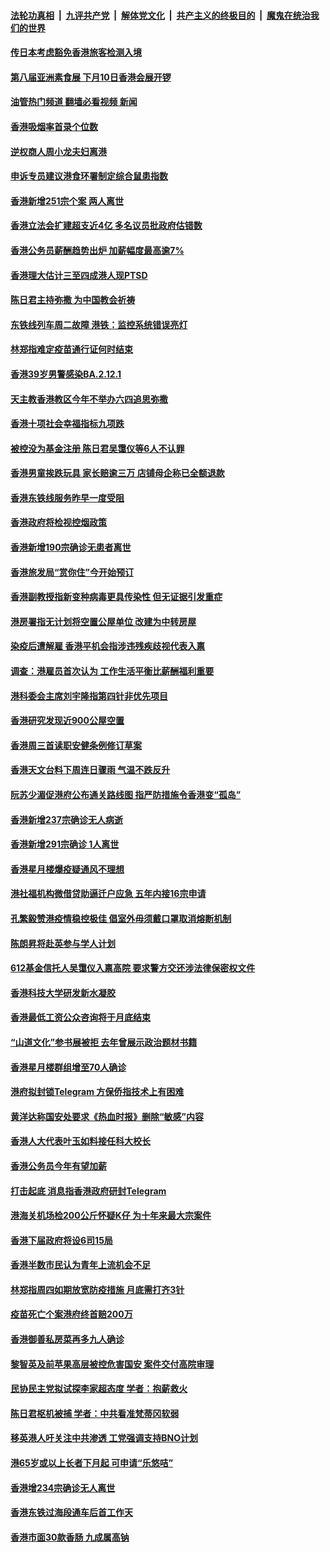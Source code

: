####  [法轮功真相](../../../../basic/blob/master/README.md?t=05271101) &nbsp;|&nbsp; [九评共产党](../../../../9ping.md/blob/master/README.md?t=05271101) &nbsp;|&nbsp; [解体党文化](../../../../jtdwh.md/blob/master/README.md?t=05271101)  &nbsp;|&nbsp; [共产主义的终极目的](../../../../gczydzjmd.md/blob/master/README.md?t=05271101) &nbsp;|&nbsp; [魔鬼在统治我们的世界](../../../../mgztzwmdsj.md/blob/master/README.md?t=05271101) 

#### [传日本考虑豁免香港旅客检测入境](../pages/nsc415/n13746315.md?t=05271101) 

#### [第八届亚洲素食展 下月10日香港会展开锣](../pages/nsc415/n13746296.md?t=05271101) 

#### [油管热门频道 翻墙必看视频 新闻](http://45.76.130.85:81/youtube.html?05271101)

#### [香港吸烟率首录个位数](../pages/nsc415/n13746278.md?t=05271101) 

#### [逆权商人周小龙夫妇离港](../pages/nsc415/n13746276.md?t=05271101) 

#### [申诉专员建议港食环署制定综合鼠患指数](../pages/nsc415/n13746257.md?t=05271101) 

#### [香港新增251宗个案 两人离世](../pages/nsc415/n13745414.md?t=05271101) 

#### [香港立法会扩建超支近4亿 多名议员批政府估错数](../pages/nsc415/n13745410.md?t=05271101) 

#### [香港公务员薪酬趋势出炉 加薪幅度最高逾7%](../pages/nsc415/n13745409.md?t=05271101) 

#### [香港理大估计三至四成港人现PTSD](../pages/nsc415/n13745394.md?t=05271101) 

#### [陈日君主持弥撒 为中国教会祈祷](../pages/nsc415/n13745386.md?t=05271101) 

#### [东铁线列车周二故障 港铁：监控系统错误亮灯](../pages/nsc415/n13745373.md?t=05271101) 

#### [林郑指难定疫苗通行证何时结束](../pages/nsc415/n13744589.md?t=05271101) 

#### [香港39岁男警感染BA.2.12.1](../pages/nsc415/n13744583.md?t=05271101) 

#### [天主教香港教区今年不举办六四追思弥撒](../pages/nsc415/n13744578.md?t=05271101) 

#### [香港十项社会幸福指标九项跌](../pages/nsc415/n13744573.md?t=05271101) 

#### [被控没为基金注册 陈日君吴霭仪等6人不认罪](../pages/nsc415/n13744569.md?t=05271101) 

#### [香港男童挨跌玩具 家长赔逾三万 店铺母企称已全额退款](../pages/nsc415/n13744563.md?t=05271101) 

#### [香港东铁线服务昨早一度受阻](../pages/nsc415/n13744560.md?t=05271101) 

#### [香港政府将检视控烟政策](../pages/nsc415/n13744555.md?t=05271101) 

#### [香港新增190宗确诊无患者离世](../pages/nsc415/n13743929.md?t=05271101) 

#### [香港旅发局“赏你住”今开始预订](../pages/nsc415/n13743923.md?t=05271101) 

#### [香港副教授指新变种病毒更具传染性 但无证据引发重症](../pages/nsc415/n13743915.md?t=05271101) 

#### [港房署指无计划将空置公屋单位 改建为中转房屋](../pages/nsc415/n13743904.md?t=05271101) 

#### [染疫后遭解雇 香港平机会指涉违残疾歧视代表入禀](../pages/nsc415/n13743903.md?t=05271101) 

#### [调查：港雇员首次认为 工作生活平衡比薪酬福利重要](../pages/nsc415/n13743890.md?t=05271101) 

#### [港科委会主席刘宇隆指第四针非优先项目](../pages/nsc415/n13743848.md?t=05271101) 

#### [香港研究发现近900公屋空置](../pages/nsc415/n13743142.md?t=05271101) 

#### [香港周三首读职安健条例修订草案](../pages/nsc415/n13743136.md?t=05271101) 

#### [香港天文台料下周连日骤雨 气温不跌反升](../pages/nsc415/n13743130.md?t=05271101) 

#### [阮苏少湄促港府公布通关路线图 指严防措施令香港变“孤岛”](../pages/nsc415/n13743111.md?t=05271101) 

#### [香港新增237宗确诊无人病逝](../pages/nsc415/n13743083.md?t=05271101) 

#### [香港新增291宗确诊 1人离世](../pages/nsc415/n13741142.md?t=05271101) 

#### [香港星月楼爆疫疑通风不理想](../pages/nsc415/n13741137.md?t=05271101) 

#### [港社福机构微借贷助逼迁户应急 五年内接16宗申请](../pages/nsc415/n13741133.md?t=05271101) 

#### [孔繁毅赞港疫情稳控极佳 倡室外毋须戴口罩取消熔断机制](../pages/nsc415/n13741130.md?t=05271101) 

#### [陈朗昇将赴英参与学人计划](../pages/nsc415/n13741128.md?t=05271101) 

#### [612基金信托人吴霭仪入禀高院 要求警方交还涉法律保密权文件](../pages/nsc415/n13741122.md?t=05271101) 

#### [香港科技大学研发新水凝胶](../pages/nsc415/n13741115.md?t=05271101) 

#### [香港最低工资公众咨询将于月底结束](../pages/nsc415/n13740334.md?t=05271101) 

#### [“山道文化”参书展被拒 去年曾展示政治题材书籍](../pages/nsc415/n13740327.md?t=05271101) 

#### [香港星月楼群组增至70人确诊](../pages/nsc415/n13740321.md?t=05271101) 

#### [港府拟封锁Telegram 方保侨指技术上有困难](../pages/nsc415/n13740314.md?t=05271101) 

#### [黄洋达称国安处要求《热血时报》删除“敏感”内容](../pages/nsc415/n13740311.md?t=05271101) 

#### [香港人大代表叶玉如料接任科大校长](../pages/nsc415/n13740306.md?t=05271101) 

#### [香港公务员今年有望加薪](../pages/nsc415/n13740292.md?t=05271101) 

#### [打击起底 消息指香港政府研封Telegram](../pages/nsc415/n13739506.md?t=05271101) 

#### [港海关机场检200公斤怀疑K仔 为十年来最大宗案件](../pages/nsc415/n13739490.md?t=05271101) 

#### [香港下届政府将设6司15局](../pages/nsc415/n13739488.md?t=05271101) 

#### [香港半数市民认为青年上流机会不足](../pages/nsc415/n13739481.md?t=05271101) 

#### [林郑指周四如期放宽防疫措施 月底需打齐3针](../pages/nsc415/n13739477.md?t=05271101) 

#### [疫苗死亡个案港府终首赔200万](../pages/nsc415/n13739473.md?t=05271101) 

#### [香港御善私房菜再多九人确诊](../pages/nsc415/n13739467.md?t=05271101) 

#### [黎智英及前苹果高层被控危害国安 案件交付高院审理](../pages/nsc415/n13739465.md?t=05271101) 

#### [民协民主党拟试探李家超态度 学者：抱薪救火](../pages/nsc415/n13739356.md?t=05271101) 

#### [陈日君枢机被捕 学者：中共看准梵蒂冈软弱](../pages/nsc415/n13739018.md?t=05271101) 

#### [移英港人吁关注中共渗透 工党强调支持BNO计划](../pages/nsc415/n13738999.md?t=05271101) 

#### [港65岁或以上长者下月起 可申请“乐悠咭”](../pages/nsc415/n13738837.md?t=05271101) 

#### [香港增234宗确诊无人离世](../pages/nsc415/n13738829.md?t=05271101) 

#### [香港东铁过海段通车后首工作天](../pages/nsc415/n13738813.md?t=05271101) 

#### [香港市面30款香肠 九成属高钠](../pages/nsc415/n13738799.md?t=05271101) 

<img src='http://gfw-breaker.win/goodnews/indexes/nsc415.md' width='0px' height='0px'/>
